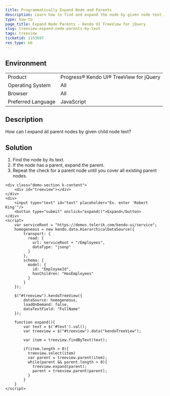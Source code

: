 ```yaml
---
title: Programmatically Expand Node and Parents
description: Learn how to find and expand the node by given node text in the Kendo UI TreeView.
type: how-to
page_title: Expand Node Parents - Kendo UI TreeView for jQuery
slug: treeview-expand-node-parents-by-text
tags: treeview
ticketid: 1153697  
res_type: kb
---
```


## Environment

<table>
 <tr>
  <td>Product</td>
  <td>Progress® Kendo UI® TreeView for jQuery</td>
 </tr>
 <tr>
  <td>Operating System</td>
  <td>All</td>
 </tr>
 <tr>
  <td>Browser</td>
  <td>All</td>
 </tr>
 <tr>
  <td>Preferred Language</td>
  <td>JavaScript</td>
 </tr>
</table>

## Description

How can I expand all parent nodes by given child node text?

## Solution

1. Find the node by its text.
1. If the node has a parent, expand the parent.
1. Repeat the check for a parent node until you cover all existing parent nodes.

```dojo
<div class="demo-section k-content">
	<div id="treeview"></div>             
</div>
<div>
    <input type="text" id="text" placeholder="Ex. enter 'Robert King'"/>
    <button type="submit" onclick="expand()">Expand</button>
</div>
<script>
    var serviceRoot = "https://demos.telerik.com/kendo-ui/service";
    homogeneous = new kendo.data.HierarchicalDataSource({
        transport: {
          read: {
            url: serviceRoot + "/Employees",
            dataType: "jsonp"
          }
        },
        schema: {
          model: {
            id: "EmployeeId",
            hasChildren: "HasEmployees"
          }
        }
    });

    $("#treeview").kendoTreeView({
        dataSource: homogeneous,
        loadOnDemand: false,
        dataTextField: "FullName"
    });

    function expand(){
        var text = $('#text').val();     
        var treeview = $("#treeview").data("kendoTreeView");

        var item = treeview.findByText(text);

        if(item.length > 0){
          treeview.select(item)
          var parent = treeview.parent(item);
          while(parent && parent.length > 0){          	
            treeview.expand(parent);
            parent = treeview.parent(parent);
          }        
        }        
    }
</script>
```
